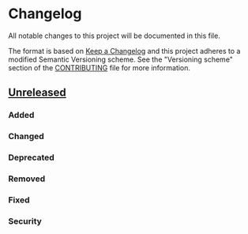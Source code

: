 # Changelog

All notable changes to this project will be documented in this file.

The format is based on [Keep a Changelog][] and this project adheres to a
modified Semantic Versioning scheme. See the "Versioning scheme" section of the
[CONTRIBUTING][] file for more information.

[keep a changelog]: http://keepachangelog.com/
[contributing]: https://github.com/oomphinc/bcbs.com/CONTRIBUTING.md#versioning-scheme

## [Unreleased]

### Added

### Changed

### Deprecated

### Removed

### Fixed

### Security

[unreleased]: https://github.com/BCBSADigital/hep.bcbs.com/compare/0.1.2...HEAD
[0.1.2]: https://github.com/BCBSADigital/hep.bcbs.com/compare/0.1.1...0.1.2
[0.1.1]: https://github.com/BCBSADigital/hep.bcbs.com/compare/0.0.0...0.1.1
